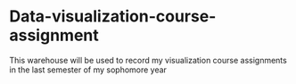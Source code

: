 # Data-visualization-course-assignment
This warehouse will be used to record my visualization course assignments in the last semester of my sophomore year
